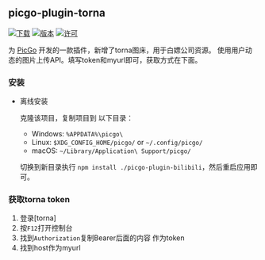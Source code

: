 ## picgo-plugin-torna

[![下载](https://img.shields.io/npm/dm/picgo-plugin-bilibili.svg?color=brightgreen)](https://npmcharts.com/compare/picgo-plugin-smms-user?minimal=true)
[![版本](https://img.shields.io/npm/v/picgo-plugin-bilibili.svg?color=brightgreen)](https://www.npmjs.com/package/picgo-plugin-smms-user)
[![许可](https://img.shields.io/badge/license-mit-brightgreen.svg)](https://github.com/xlzy520/picgo-plugin-smms-user/blob/master/License)

为 [PicGo](https://github.com/Molunerfinn/PicGo) 开发的一款插件，新增了torna图床，用于白嫖公司资源。
使用用户动态的图片上传API。填写token和myurl即可，获取方式在下面。


### 安装

- 离线安装

  克隆该项目，复制项目到 以下目录：
    - Windows: `%APPDATA%\picgo\`
    - Linux: `$XDG_CONFIG_HOME/picgo/` or `~/.config/picgo/`
    - macOS: `~/Library/Application\ Support/picgo/`

  切换到新目录执行 `npm install ./picgo-plugin-bilibili`，然后重启应用即可。


### 获取torna token

1. 登录[torna]
2. 按`F12`打开控制台
3. 找到`Authorization`复制Bearer后面的内容 作为token
4. 找到host作为myurl


